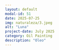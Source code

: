 ```yaml
---
layout: default
modal-id: 51
date: 2025-07-25
img: naturaleza/3.jpeg
alt: "Luna"
project-date: July 2025
category: Oil Painting
description: "Oleo"
---
```


